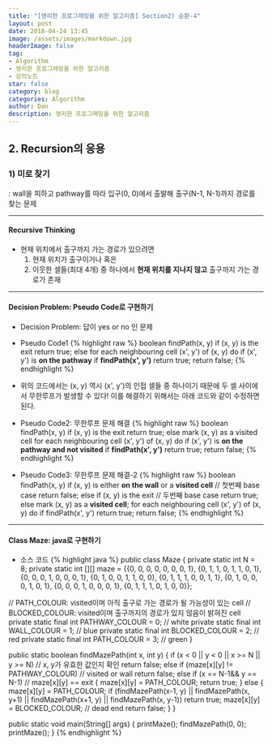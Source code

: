 ```yaml
---
title: "[영리한 프로그래밍을 위한 알고리즘] Section2) 순환-4"
layout: post
date: 2018-04-24 13:45
image: /assets/images/markdown.jpg
headerImage: false
tag:
- Algorithm
- 영리한 프로그래밍을 위한 알고리즘
- 강의노트
star: false
category: blog
categories: Algorithm
author: Dan
description: 영리한 프로그래밍을 위한 알고리즘
---
```


## 2. Recursion의 응용

### 1) 미로 찾기

: wall을 피하고 pathway를 따라 입구(0, 0)에서 출발해 출구(N-1, N-1)까지 경로를 찾는 문제

---
#### Recursive Thinking

* 현재 위치에서 출구까지 가는 경로가 있으려면
   1) 현재 위치가 출구이거나 혹은
   2) 이웃한 셀들(최대 4개) 중 하나에서 **현재 위치를 지나지 않고** 출구까지 가는 경로가 존재

---
#### Decision Problem: Pseudo Code로 구현하기

* Decision Problem: 답이 yes or no 인 문제

* Pseudo Code1
{% highlight raw %}
boolean findPath(x, y)
  if (x, y) is the exit
    return true;
  else
    for each neighbouring cell (x', y') of (x, y) do
      if (x', y') is **on the pathway**
        if **findPath(x', y')**
          return true;
    return false;
{% endhighlight %}

* 위의 코드에서는 (x, y) 역시 (x', y')의 인접 셀들 중 하나이기 때문에 두 셀 사이에서 무한루프가 발생할 수 있다! 이를 해결하기 위해서는 아래 코드와 같이 수정하면 된다.

* Pseudo Code2: 무한루프 문제 해결
{% highlight raw %}
boolean findPath(x, y)
  if (x, y) is the exit
    return true;
  else
    mark (x, y) as a visited cell
    for each neighbouring cell (x', y') of (x, y) do
      if (x', y') is **on the pathway and not visited**
        if **findPath(x', y')**
          return true;
    return false;
{% endhighlight %}

* Pseudo Code3: 무한루프 문제 해결-2
{% highlight raw %}
boolean findPath(x, y)
  if (x, y) is either **on the wall** or a **visited cell** // 첫번째  base case
    return false;
  else if (x, y) is the exit // 두번째 base case
    return true;
  else
    mark (x, y) as a **visited cell**;
    for each neighbouring cell (x', y') of (x, y) do
      if findPath(x', y')
        return true;
    return false;
{% endhighlight %}

---
#### Class Maze: java로 구현하기

* 소스 코드
{% highlight java %}
public class Maze
{
  private static int N = 8;
  private static int [][] maze = {{0, 0, 0, 0, 0, 0, 0, 1}, {0, 1, 1, 0, 1, 1, 0, 1}, {0, 0, 0, 1, 0, 0, 0, 1}, {0, 1, 0, 0, 1, 1, 0, 0}, {0, 1, 1, 1, 0, 0, 1, 1}, {0, 1, 0, 0, 0, 1, 0, 1}, {0, 0, 0, 1, 0, 0, 0, 1}, {0, 1, 1, 1, 0, 1, 0, 0}};

// PATH_COLOUR: visited이며 아직 출구로 가는 경로가 될 가능성이 있는 cell
// BLOCKED_COLOUR: visited이며 출구까지의 경로가 있지 않음이 밝혀진 cell
  private static final int PATHWAY_COLOUR = 0;   // white
  private static final int WALL_COLOUR = 1;          // blue
  private static final int BLOCKED_COLOUR = 2;  // red
  private static final int PATH_COLOUR = 3;         // green
}

public static boolean findMazePath(int x, int y)
{
  if (x < 0 || y < 0 || x >= N || y >= N) // x, y가 유효한 값인지 확인
    return false;
  else if (maze[x][y] != PATHWAY_COLOUR) // visited or wall
    return false;
  else if (x == N-1&& y == N-1) // maze[x][y] == exit
  {
    maze[x][y] = PATH_COLOUR;
    return true;
  }
  else
  {
    maze[x][y] = PATH_COLOUR;
    if (findMazePath(x-1, y) || findMazePath(x, y+1)
         || findMazePath(x+1, y) || findMazePath(x, y-1))
         return true;
    maze[x][y] = BLOCKED_COLOUR; // dead end
    return false;
  }
}

public static void main(String[] args)
{
  printMaze();
  findMazePath(0, 0);
  printMaze();
}
{% endhighlight %}
